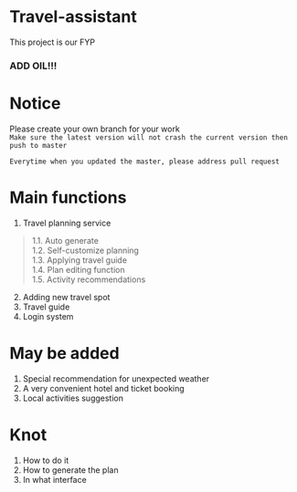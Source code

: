 # Travel-assistant
This project is our FYP  
### ADD OIL!!!

# Notice
Please create your own branch for your work   
`Make sure the latest version will not crash the current version then push to master  `  

`Everytime when you updated the master, please address pull request  `

# Main functions
1.	Travel planning service  
> 1.1.	Auto generate  
> 1.2.	Self-customize planning  
> 1.3.	Applying travel guide  
> 1.4.	Plan editing function  
> 1.5.	Activity recommendations  
2.	Adding new travel spot  
3.	Travel guide  
4.	Login system  

# May be added  
1.	Special recommendation for unexpected weather  
2.	A very convenient hotel and ticket booking  
3.	Local activities suggestion  
  
# Knot  
1. How to do it  
2. How to generate the plan  
3. In what interface  

